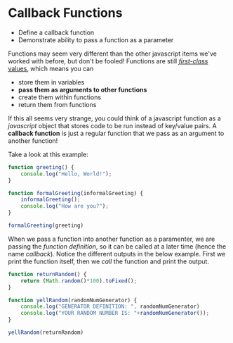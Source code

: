 # Callback Functions

* Define a callback function
* Demonstrate ability to pass a function as a parameter

Functions may seem very different than the other javascript items we've worked with before, but don't be fooled! Functions are still [_first-class_ values](http://wiki.c2.com/?FirstClass), which means you can
* store them in variables
* **pass them as arguments to other functions**
* create them within functions
* return them from functions

If this all seems very strange, you could think of a javascript function as a _javascript_ object that stores code to be run instead of key/value pairs. A **callback function** is just a regular function that we pass as an argument to another function!

Take a look at this example:

```js
function greeting() {
	console.log("Hello, World!");
}

function formalGreeting(informalGreeting) {
	informalGreeting();
	console.log("How are you?");
}

formalGreeting(greeting)
```

When we pass a function into another function as a paramenter, we are passing the _function definition_, so it can be called at a later time (hence the name _callback_). Notice the different outputs in the below example. First we print the function itself, then we _call_ the function and print the output.

```js
function returnRandom() {
	return (Math.random()*100).toFixed();
}

function yellRandom(randomNumGenerator) {
	console.log("GENERATOR DEFINITION: ", randomNumGenerator)
	console.log("YOUR RANDOM NUMBER IS: "+randomNumGenerator());
}

yellRandom(returnRandom)
```
